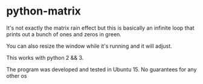 # python-matrix
It's not exactly the matrix rain effect but this is basically an infinite loop that prints out a bunch of ones and zeros in green. 

You can also resize the window while it's running and it will adjust.

This works with python 2 && 3.

The program was developed and tested in Ubuntu 15. No guarantees for any other os

